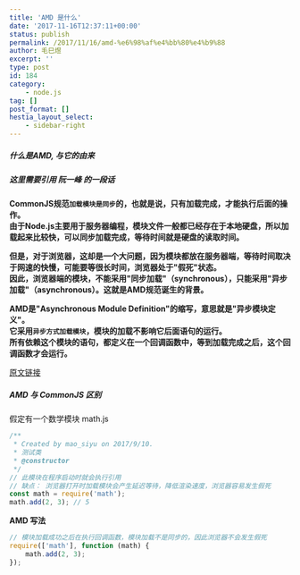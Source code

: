 ```yaml
---
title: 'AMD 是什么'
date: '2017-11-16T12:37:11+00:00'
status: publish
permalink: /2017/11/16/amd-%e6%98%af%e4%bb%80%e4%b9%88
author: 毛巳煜
excerpt: ''
type: post
id: 184
category:
    - node.js
tag: []
post_format: []
hestia_layout_select:
    - sidebar-right
---
```

##### **什么是AMD, 与它的由来**

##### 这里需要引用 阮一峰 的一段话

**CommonJS规范`加载模块是同步`的，也就是说，只有加载完成，才能执行后面的操作。  
由于Node.js主要用于服务器编程，模块文件一般都已经存在于本地硬盘，所以加载起来比较快，可以同步加载完成，等待时间就是硬盘的读取时间。**

**但是，对于浏览器，这却是一个大问题，因为模块都放在服务器端，等待时间取决于网速的快慢，可能要等很长时间，浏览器处于"假死"状态。  
因此，浏览器端的模块，不能采用"同步加载"（synchronous），只能采用"异步加载"（asynchronous）。这就是AMD规范诞生的背景。**

**AMD是"Asynchronous Module Definition"的缩写，意思就是"异步模块定义"。  
它采用`异步方式加载模块`，模块的加载不影响它后面语句的运行。  
所有依赖这个模块的语句，都定义在一个回调函数中，等到加载完成之后，这个回调函数才会运行。**

[原文链接](http://www.ruanyifeng.com/blog/2012/10/asynchronous_module_definition.html "原文链接")

##### AMD 与 CommonJS 区别

假定有一个数学模块 math.js

```javascript
/**
 * Created by mao_siyu on 2017/9/10.
 * 测试类
 * @constructor
 */
// 此模块在程序启动时就会执行引用
// 缺点： 浏览器打开时加载模块会产生延迟等待，降低渲染速度，浏览器容易发生假死
const math = require('math');
math.add(2, 3); // 5

```

**AMD 写法**

```javascript
// 模块加载成功之后在执行回调函数，模块加载不是同步的，因此浏览器不会发生假死
require(['math'], function (math) {
    math.add(2, 3);
});

```